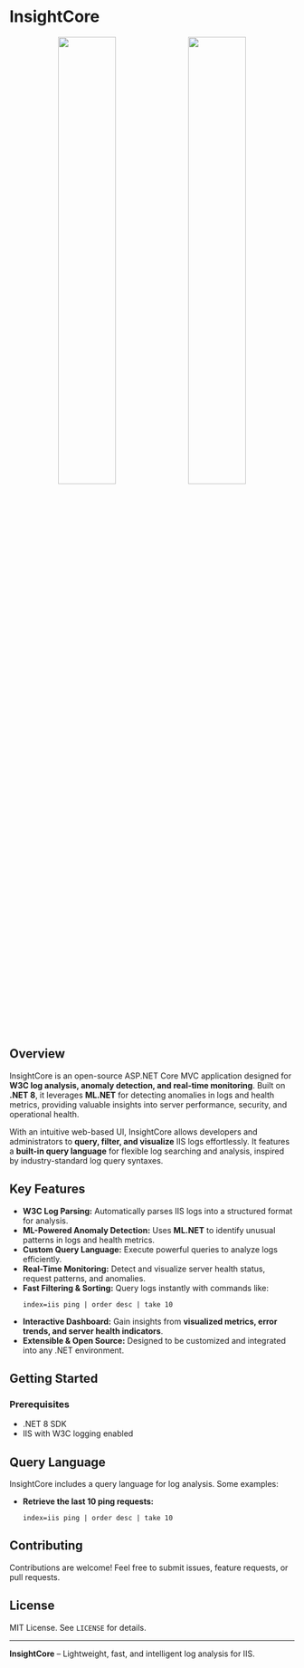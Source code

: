 # InsightCore

<p align="center">
  <img src="https://i.gyazo.com/ac5af4a98490076982502bba2f9a6275.png" width="45%" />
  <img src="https://i.gyazo.com/09600cf2e1a06b43ebc4f0ba016baac4.png" width="45%" />
</p>


## Overview
InsightCore is an open-source ASP.NET Core MVC application designed for **W3C log analysis, anomaly detection, and real-time monitoring**. Built on **.NET 8**, it leverages **ML.NET** for detecting anomalies in logs and health metrics, providing valuable insights into server performance, security, and operational health.

With an intuitive web-based UI, InsightCore allows developers and administrators to **query, filter, and visualize** IIS logs effortlessly. It features a **built-in query language** for flexible log searching and analysis, inspired by industry-standard log query syntaxes.

## Key Features
- **W3C Log Parsing:** Automatically parses IIS logs into a structured format for analysis.
- **ML-Powered Anomaly Detection:** Uses **ML.NET** to identify unusual patterns in logs and health metrics.
- **Custom Query Language:** Execute powerful queries to analyze logs efficiently.
- **Real-Time Monitoring:** Detect and visualize server health status, request patterns, and anomalies.
- **Fast Filtering & Sorting:** Query logs instantly with commands like:
  ```
  index=iis ping | order desc | take 10
  ```
- **Interactive Dashboard:** Gain insights from **visualized metrics, error trends, and server health indicators**.
- **Extensible & Open Source:** Designed to be customized and integrated into any .NET environment.

## Getting Started
### Prerequisites
- .NET 8 SDK
- IIS with W3C logging enabled

## Query Language
InsightCore includes a query language for log analysis. Some examples:
- **Retrieve the last 10 ping requests:**
  ```
  index=iis ping | order desc | take 10
  ```

## Contributing
Contributions are welcome! Feel free to submit issues, feature requests, or pull requests.

## License
MIT License. See `LICENSE` for details.

---

**InsightCore** – Lightweight, fast, and intelligent log analysis for IIS.

